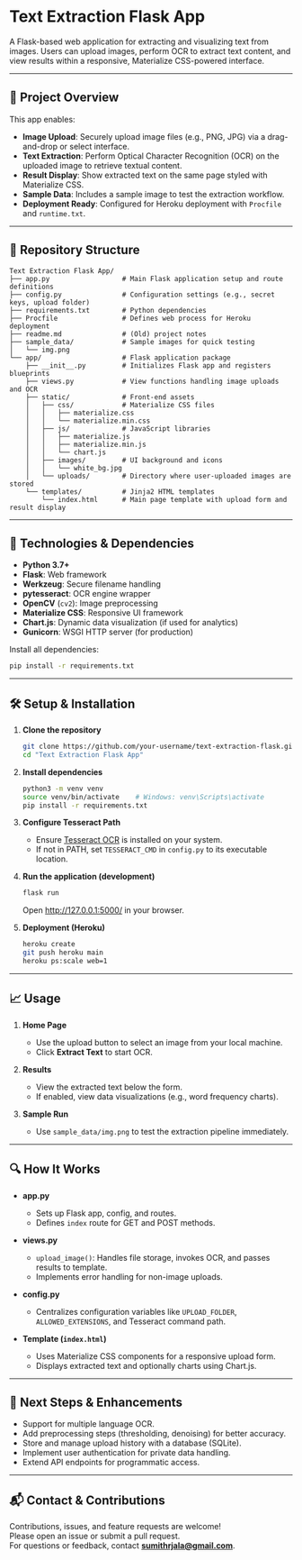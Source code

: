 # Text Extraction Flask App

A Flask-based web application for extracting and visualizing text from images. Users can upload images, perform OCR to extract text content, and view results within a responsive, Materialize CSS-powered interface.

---

## 🚀 Project Overview

This app enables:

- **Image Upload**: Securely upload image files (e.g., PNG, JPG) via a drag-and-drop or select interface.
- **Text Extraction**: Perform Optical Character Recognition (OCR) on the uploaded image to retrieve textual content.
- **Result Display**: Show extracted text on the same page styled with Materialize CSS.
- **Sample Data**: Includes a sample image to test the extraction workflow.
- **Deployment Ready**: Configured for Heroku deployment with `Procfile` and `runtime.txt`.

---

## 🧩 Repository Structure

```
Text Extraction Flask App/
├── app.py                  # Main Flask application setup and route definitions
├── config.py               # Configuration settings (e.g., secret keys, upload folder)
├── requirements.txt        # Python dependencies
├── Procfile                # Defines web process for Heroku deployment
├── readme.md               # (Old) project notes
├── sample_data/            # Sample images for quick testing
│   └── img.png
└── app/                    # Flask application package
    ├── __init__.py         # Initializes Flask app and registers blueprints
    ├── views.py            # View functions handling image uploads and OCR
    ├── static/             # Front-end assets
    │   ├── css/            # Materialize CSS files
    │   │   ├── materialize.css
    │   │   └── materialize.min.css
    │   ├── js/             # JavaScript libraries
    │   │   ├── materialize.js
    │   │   ├── materialize.min.js
    │   │   └── chart.js
    │   ├── images/         # UI background and icons
    │   │   └── white_bg.jpg
    │   └── uploads/        # Directory where user-uploaded images are stored
    └── templates/          # Jinja2 HTML templates
        └── index.html      # Main page template with upload form and result display
```

---

## 🔧 Technologies & Dependencies

- **Python 3.7+**  
- **Flask**: Web framework  
- **Werkzeug**: Secure filename handling  
- **pytesseract**: OCR engine wrapper  
- **OpenCV** (`cv2`): Image preprocessing  
- **Materialize CSS**: Responsive UI framework  
- **Chart.js**: Dynamic data visualization (if used for analytics)  
- **Gunicorn**: WSGI HTTP server (for production)  

Install all dependencies:

```bash
pip install -r requirements.txt
```

---

## 🛠️ Setup & Installation

1. **Clone the repository**  
   ```bash
   git clone https://github.com/your-username/text-extraction-flask.git
   cd "Text Extraction Flask App"
   ```

2. **Install dependencies**  
   ```bash
   python3 -m venv venv
   source venv/bin/activate    # Windows: venv\Scripts\activate
   pip install -r requirements.txt
   ```

3. **Configure Tesseract Path**  
   - Ensure [Tesseract OCR](https://github.com/tesseract-ocr/tesseract) is installed on your system.  
   - If not in PATH, set `TESSERACT_CMD` in `config.py` to its executable location.

4. **Run the application (development)**  
   ```bash
   flask run
   ```
   Open <http://127.0.0.1:5000/> in your browser.

5. **Deployment (Heroku)**  
   ```bash
   heroku create
   git push heroku main
   heroku ps:scale web=1
   ```

---

## 📈 Usage

1. **Home Page**  
   - Use the upload button to select an image from your local machine.  
   - Click **Extract Text** to start OCR.

2. **Results**  
   - View the extracted text below the form.  
   - If enabled, view data visualizations (e.g., word frequency charts).

3. **Sample Run**  
   - Use `sample_data/img.png` to test the extraction pipeline immediately.

---

## 🔍 How It Works

- **app.py**  
  - Sets up Flask app, config, and routes.  
  - Defines `index` route for GET and POST methods.

- **views.py**  
  - `upload_image()`: Handles file storage, invokes OCR, and passes results to template.  
  - Implements error handling for non-image uploads.

- **config.py**  
  - Centralizes configuration variables like `UPLOAD_FOLDER`, `ALLOWED_EXTENSIONS`, and Tesseract command path.

- **Template (`index.html`)**  
  - Uses Materialize CSS components for a responsive upload form.  
  - Displays extracted text and optionally charts using Chart.js.

---

## 🚀 Next Steps & Enhancements

- Support for multiple language OCR.  
- Add preprocessing steps (thresholding, denoising) for better accuracy.  
- Store and manage upload history with a database (SQLite).  
- Implement user authentication for private data handling.  
- Extend API endpoints for programmatic access.

---

## 📬 Contact & Contributions

Contributions, issues, and feature requests are welcome!  
Please open an issue or submit a pull request.  
For questions or feedback, contact **sumithrjala@gmail.com**.
